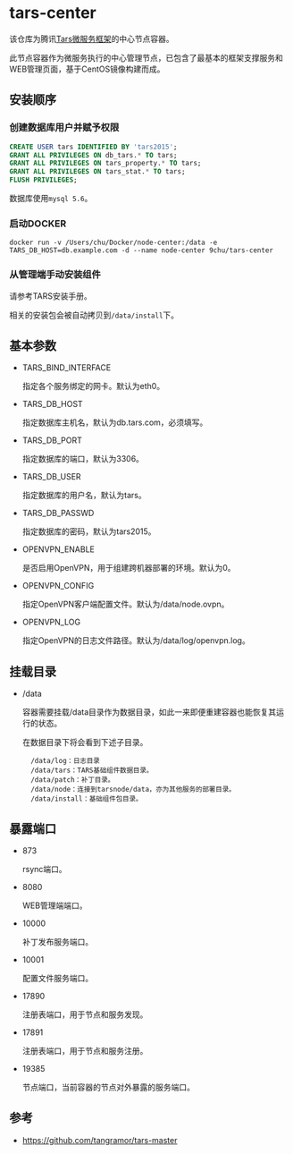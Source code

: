 # tars-center

该仓库为腾讯[Tars微服务框架](https://github.com/Tencent/Tars)的中心节点容器。

此节点容器作为微服务执行的中心管理节点，已包含了最基本的框架支撑服务和WEB管理页面，基于CentOS镜像构建而成。

## 安装顺序

### 创建数据库用户并赋予权限

```sql
CREATE USER tars IDENTIFIED BY 'tars2015';
GRANT ALL PRIVILEGES ON db_tars.* TO tars;
GRANT ALL PRIVILEGES ON tars_property.* TO tars;
GRANT ALL PRIVILEGES ON tars_stat.* TO tars;
FLUSH PRIVILEGES;
```

数据库使用`mysql 5.6`。

### 启动DOCKER

```shell
docker run -v /Users/chu/Docker/node-center:/data -e TARS_DB_HOST=db.example.com -d --name node-center 9chu/tars-center
```

### 从管理端手动安装组件

请参考TARS安装手册。

相关的安装包会被自动拷贝到`/data/install`下。

## 基本参数

- TARS\_BIND_INTERFACE

    指定各个服务绑定的网卡。默认为eth0。

- TARS\_DB_HOST

    指定数据库主机名，默认为db.tars.com，必须填写。

- TARS\_DB_PORT

    指定数据库的端口，默认为3306。

- TARS\_DB_USER

    指定数据库的用户名，默认为tars。

- TARS\_DB_PASSWD

    指定数据库的密码，默认为tars2015。

- OPENVPN_ENABLE

    是否启用OpenVPN，用于组建跨机器部署的环境。默认为0。

- OPENVPN_CONFIG

    指定OpenVPN客户端配置文件。默认为/data/node.ovpn。

- OPENVPN_LOG

    指定OpenVPN的日志文件路径。默认为/data/log/openvpn.log。

## 挂载目录

- /data

    容器需要挂载/data目录作为数据目录，如此一来即便重建容器也能恢复其运行的状态。

    在数据目录下将会看到下述子目录。

        /data/log：日志目录
        /data/tars：TARS基础组件数据目录。
        /data/patch：补丁目录。
        /data/node：连接到tarsnode/data，亦为其他服务的部署目录。
        /data/install：基础组件包目录。

## 暴露端口

- 873

    rsync端口。

- 8080

    WEB管理端端口。

- 10000

    补丁发布服务端口。

- 10001

    配置文件服务端口。

- 17890

    注册表端口，用于节点和服务发现。

- 17891

    注册表端口，用于节点和服务注册。

- 19385

    节点端口，当前容器的节点对外暴露的服务端口。

## 参考

- https://github.com/tangramor/tars-master
